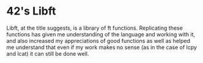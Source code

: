 # 42's Libft

Libft, at the title suggests, is a library of ft functions. 
Replicating these functions has given me understanding of 
the language and working with it, and also increased my 
appreciations of good functions as well as helped me understand
that even if my work makes no sense (as in the case of lcpy and lcat)
it can still be done well.
